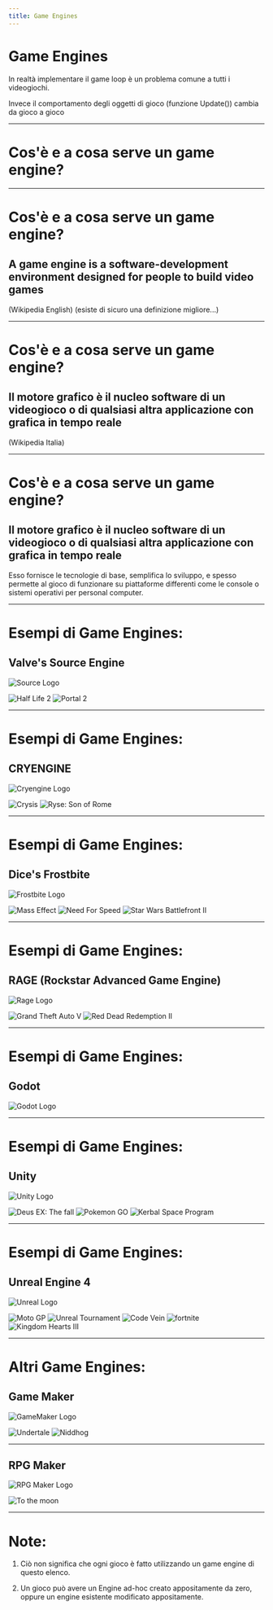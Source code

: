 ```yaml
---
title: Game Engines
---
```

# Game Engines

In realtà implementare il game loop è un problema comune a tutti i videogiochi.

Invece il comportamento degli oggetti di gioco (funzione Update()) cambia da gioco a gioco

---

# Cos'è e a cosa serve un game engine?

---

# Cos'è e a cosa serve un game engine?
## A game engine is a software-development environment designed for people to build video games
(Wikipedia English)
(esiste di sicuro una definizione migliore...)

---


# Cos'è e a cosa serve un game engine?
## Il motore grafico è il nucleo software di un videogioco o di qualsiasi altra applicazione con grafica in tempo reale
(Wikipedia Italia)

---

# Cos'è e a cosa serve un game engine?
## Il motore grafico è il nucleo software di un videogioco o di qualsiasi altra applicazione con grafica in tempo reale

Esso fornisce le tecnologie di base, semplifica lo sviluppo,
 e spesso permette al gioco di funzionare su piattaforme differenti come le console o sistemi operativi per personal computer. 

---

# Esempi di Game Engines:
## Valve's Source Engine

![Source Logo](./source.jpg)

![Half Life 2](./hl2.jpg) ![Portal 2](./portal2.jpg)

---

# Esempi di Game Engines:
## CRYENGINE

![Cryengine Logo](./cryengine.jpg)


![Crysis](./crysis.jpg) ![Ryse: Son of Rome](./son-of-rome.jpg)

---

# Esempi di Game Engines:
## Dice's Frostbite

![Frostbite Logo](./frostbite.jpg)

![Mass Effect](./mass-effect.jpg) ![Need For Speed](./need-for-speed.jpg) ![Star Wars Battlefront II](./star-wars.jpg)

---

# Esempi di Game Engines:
## RAGE (Rockstar Advanced Game Engine)

![Rage Logo](./rage.jpg)

![Grand Theft Auto V](./gtav.jpg) ![Red Dead Redemption II](./rdr2.jpg)

---

# Esempi di Game Engines:
## Godot
![Godot Logo](./godot.jpg) 

---
# Esempi di Game Engines:
## Unity
 ![Unity Logo](./unity.jpg)

![Deus EX: The fall](./deus-ex.jpg) ![Pokemon GO](./pokemon-go.jpg) ![Kerbal Space Program](./kerbal.jpg)

---
# Esempi di Game Engines:
## Unreal Engine 4
 ![Unreal Logo](./unreal.jpg)

![Moto GP](./motogp.jpg) ![Unreal Tournament](./unreal-tournament.jpg) ![Code Vein](./code-vein.jpg) ![fortnite](./fortnite.jpg) ![Kingdom Hearts III](./kh3.jpg)

---

# Altri Game Engines:
## Game Maker
 ![GameMaker Logo](./gamemaker.jpg)

![Undertale](./undertale.jpg) ![Niddhog](./nidhogg.jpg)

---

## RPG Maker
 ![RPG Maker Logo](./rpgmaker.jpg)

![To the moon](./to-the-moon.jpg) 

---

# Note:

1) Ciò non significa che ogni gioco è fatto utilizzando un game engine di questo elenco.

2) Un gioco può avere un Engine ad-hoc creato appositamente da zero, oppure un engine esistente modificato appositamente.